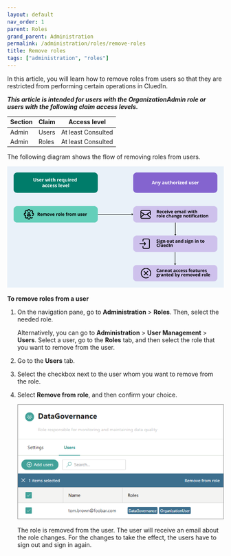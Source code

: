 ```yaml
---
layout: default
nav_order: 1
parent: Roles
grand_parent: Administration
permalink: /administration/roles/remove-roles
title: Remove roles
tags: ["administration", "roles"]
---
```


In this article, you will learn how to remove roles from users so that they are restricted from performing certain operations in CluedIn.

**_This article is intended for users with the OrganizationAdmin role or users with the following claim access levels._**

| Section | Claim | Access level |
|--|--|--|
| Admin | Users | At least Consulted |
| Admin | Roles | At least Consulted |

The following diagram shows the flow of removing roles from users.

![remove-role-diagram.png](../../assets/images/administration/roles/remove-role-diagram.png)

**To remove roles from a user**

1. On the navigation pane, go to **Administration** > **Roles**. Then, select the needed role.

    Alternatively, you can go to **Administration** > **User Management** > **Users**. Select a user, go to the **Roles** tab, and then select the role that you want to remove from the user.

1. Go to the **Users** tab.

1. Select the checkbox next to the user whom you want to remove from the role.

1. Select **Remove from role**, and then confirm your choice.

    ![remove-role-1.png](../../assets/images/administration/roles/remove-role-1.png)

    The role is removed from the user. The user will receive an email about the role changes. For the changes to take the effect, the users have to sign out and sign in again.